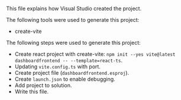 This file explains how Visual Studio created the project.

The following tools were used to generate this project:
- create-vite

The following steps were used to generate this project:
- Create react project with create-vite: `npm init --yes vite@latest dashboardfrontend -- --template=react-ts`.
- Updating `vite.config.ts` with port.
- Create project file (`dashboardfrontend.esproj`).
- Create `launch.json` to enable debugging.
- Add project to solution.
- Write this file.
